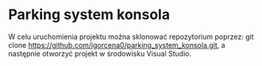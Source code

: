 # Parking system konsola
W celu uruchomienia projektu można sklonować repozytorium poprzez: git clone https://github.com/igorcena0/parking_system_konsola.git, a następnie otworzyć projekt w środowisku Visual Studio.
